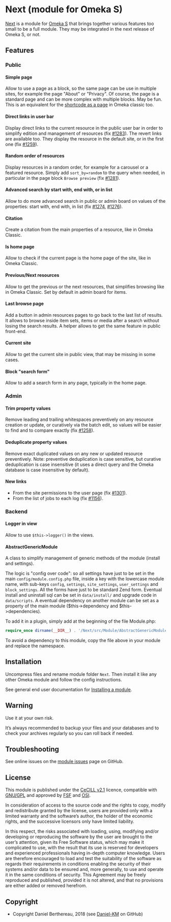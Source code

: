 Next (module for Omeka S)
=========================

[Next] is a module for [Omeka S] that brings together various features too small
to be a full module. They may be integrated in the next release of Omeka S, or
not.

Features
--------

### Public

#### Simple page

Allow to use a page as a block, so the same page can be use in multiple sites,
for example the page "About" or "Privacy". Of course, the page is a standard
page and can be more complex with multiple blocks. May be fun.
This is an equivalent for the [shortcode as a page] in Omeka classic too.

#### Direct links in user bar

Display direct links to the current resource in the public user bar in order to
simplify edition and management of resources (fix [#1283]).
The revert links are available too. They display the resource in the default
site, or in the first one (fix [#1259]).

#### Random order of resources

Display resources in a random order, for example for a carousel or a featured
resource. Simply add `sort_by=random` to the query when needed, in particular
in the page block `Browse preview` (fix [#1281]).

#### Advanced search by start with, end with, or in list

Allow to do more advanced search in public or admin board on values of the
properties: start with, end with, in list (fix [#1274], [#1276]).

#### Citation

Create a citation from the main properties of a resource, like in Omeka Classic.

#### Is home page

Allow to check if the current page is the home page of the site, like in Omeka Classic.

#### Previous/Next resources

Allow to get the previous or the next resources, that simplifies browsing like
in Omeka Classic. Set by default in admin board for items.

#### Last browse page

Add a button in admin resources pages to go back to the last list of results. It
allows to browse inside item sets, items or media after a search without losing
the search results. A helper allows to get the same feature in public front-end.

#### Current site

Allow to get the current site in public view, that may be missing in some cases.

#### Block "search form"

Allow to add a search form in any page, typically in the home page.

### Admin

#### Trim property values

Remove leading and trailing whitespaces preventively on any resource creation or
update, or curatively via the batch edit, so values will be easier to find and
to compare exactly (fix [#1258]).

#### Deduplicate property values

Remove exact duplicated values on any new or updated resource preventively.
Note: preventive deduplication is case sensitive, but curative deduplication is
case insensitive (it uses a direct query and the Omeka database is case
insensitive by default).

#### New links

- From the site permissions to the user page (fix [#1301]).
- From the list of jobs to each log (fix [#1156]).

### Backend

#### Logger in view

Allow to use `$this->logger()` in the views.

#### AbstractGenericModule

A class to simplify management of generic methods of the module (install and
settings).

The logic is "config over code": so all settings have just to be set in the main
`config/module.config.php` file, inside a key with the lowercase module name,
with sub-keys `config`, `settings`, `site_settings`, `user_settings` and
`block_settings`. All the forms have just to be standard Zend form. Eventual
install and uninstall sql can be set in `data/install/` and upgrade code in
`data/scripts`. A eventual dependency on another module can be set as a property
of the main module  ($this->dependency and $this->dependencies).

To add it in a plugin, simply add at the  beginning of the file Module.php:

```php
require_once dirname(__DIR__) . '/Next/src/Module/AbstractGenericModule.php';
```

To avoid a dependency to this module, copy the file above in your module and
replace the namespace.


Installation
------------

Uncompress files and rename module folder `Next`. Then install it like any
other Omeka module and follow the config instructions.

See general end user documentation for [Installing a module].


Warning
-------

Use it at your own risk.

It’s always recommended to backup your files and your databases and to check
your archives regularly so you can roll back if needed.


Troubleshooting
---------------

See online issues on the [module issues] page on GitHub.


License
-------

This module is published under the [CeCILL v2.1] licence, compatible with
[GNU/GPL] and approved by [FSF] and [OSI].

In consideration of access to the source code and the rights to copy, modify and
redistribute granted by the license, users are provided only with a limited
warranty and the software’s author, the holder of the economic rights, and the
successive licensors only have limited liability.

In this respect, the risks associated with loading, using, modifying and/or
developing or reproducing the software by the user are brought to the user’s
attention, given its Free Software status, which may make it complicated to use,
with the result that its use is reserved for developers and experienced
professionals having in-depth computer knowledge. Users are therefore encouraged
to load and test the suitability of the software as regards their requirements
in conditions enabling the security of their systems and/or data to be ensured
and, more generally, to use and operate it in the same conditions of security.
This Agreement may be freely reproduced and published, provided it is not
altered, and that no provisions are either added or removed herefrom.


Copyright
---------

* Copyright Daniel Berthereau, 2018 (see [Daniel-KM] on GitHub)


[Omeka S]: https://omeka.org/s
[Next]: https://github.com/Daniel-KM/Omeka-S-module-Next
[shortcode as a page]: https://github.com/omeka/plugin-SimplePages/pull/24
[#1156]: https://github.com/omeka/omeka-s/issues/1156
[#1258]: https://github.com/omeka/omeka-s/issues/1258
[#1259]: https://github.com/omeka/omeka-s/issues/1259
[#1274]: https://github.com/omeka/omeka-s/issues/1274
[#1276]: https://github.com/omeka/omeka-s/issues/1276
[#1281]: https://github.com/omeka/omeka-s/issues/1281
[#1283]: https://github.com/omeka/omeka-s/issues/1283
[#1301]: https://github.com/omeka/omeka-s/issues/1301
[Installing a module]: http://dev.omeka.org/docs/s/user-manual/modules/#installing-modules
[module issues]: https://github.com/Daniel-KM/Omeka-S-module-Next/issues
[CeCILL v2.1]: https://www.cecill.info/licences/Licence_CeCILL_V2.1-en.html
[GNU/GPL]: https://www.gnu.org/licenses/gpl-3.0.html
[FSF]: https://www.fsf.org
[OSI]: http://opensource.org
[MIT]: http://http://opensource.org/licenses/MIT
[Daniel-KM]: https://github.com/Daniel-KM "Daniel Berthereau"
